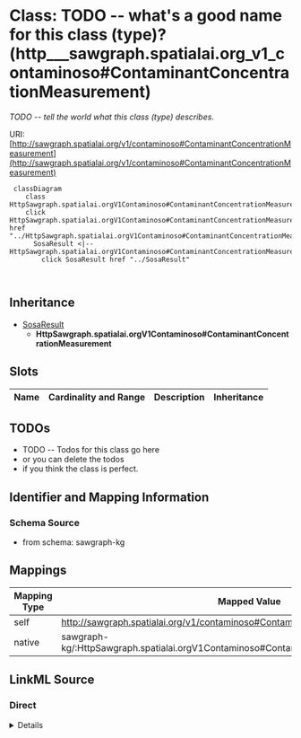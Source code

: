 

# Class: TODO -- what's a good name for this class (type)? (http___sawgraph.spatialai.org_v1_contaminoso#ContaminantConcentrationMeasurement)


_TODO -- tell the world what this class (type) describes._





URI: [http://sawgraph.spatialai.org/v1/contaminoso#ContaminantConcentrationMeasurement](http://sawgraph.spatialai.org/v1/contaminoso#ContaminantConcentrationMeasurement)






```mermaid
 classDiagram
    class HttpSawgraph.spatialai.orgV1Contaminoso#ContaminantConcentrationMeasurement
    click HttpSawgraph.spatialai.orgV1Contaminoso#ContaminantConcentrationMeasurement href "../HttpSawgraph.spatialai.orgV1Contaminoso#ContaminantConcentrationMeasurement"
      SosaResult <|-- HttpSawgraph.spatialai.orgV1Contaminoso#ContaminantConcentrationMeasurement
        click SosaResult href "../SosaResult"
      
      
```





## Inheritance
* [SosaResult](../classes/SosaResult.md)
    * **HttpSawgraph.spatialai.orgV1Contaminoso#ContaminantConcentrationMeasurement**



## Slots

| Name | Cardinality and Range | Description | Inheritance |
| ---  | --- | --- | --- |









## TODOs

* TODO -- Todos for this class go here
* or you can delete the todos
* if you think the class is perfect.

## Identifier and Mapping Information







### Schema Source


* from schema: sawgraph-kg




## Mappings

| Mapping Type | Mapped Value |
| ---  | ---  |
| self | http://sawgraph.spatialai.org/v1/contaminoso#ContaminantConcentrationMeasurement |
| native | sawgraph-kg/:HttpSawgraph.spatialai.orgV1Contaminoso#ContaminantConcentrationMeasurement |







## LinkML Source

<!-- TODO: investigate https://stackoverflow.com/questions/37606292/how-to-create-tabbed-code-blocks-in-mkdocs-or-sphinx -->

### Direct

<details>
```yaml
name: http___sawgraph.spatialai.org_v1_contaminoso#ContaminantConcentrationMeasurement
description: TODO -- tell the world what this class (type) describes.
title: TODO -- what's a good name for this class (type)?
todos:
- TODO -- Todos for this class go here
- or you can delete the todos
- if you think the class is perfect.
notes:
- Class with 0 occurences.
from_schema: sawgraph-kg
is_a: sosa_Result
class_uri: http://sawgraph.spatialai.org/v1/contaminoso#ContaminantConcentrationMeasurement

```
</details>

### Induced

<details>
```yaml
name: http___sawgraph.spatialai.org_v1_contaminoso#ContaminantConcentrationMeasurement
description: TODO -- tell the world what this class (type) describes.
title: TODO -- what's a good name for this class (type)?
todos:
- TODO -- Todos for this class go here
- or you can delete the todos
- if you think the class is perfect.
notes:
- Class with 0 occurences.
from_schema: sawgraph-kg
is_a: sosa_Result
class_uri: http://sawgraph.spatialai.org/v1/contaminoso#ContaminantConcentrationMeasurement

```
</details>